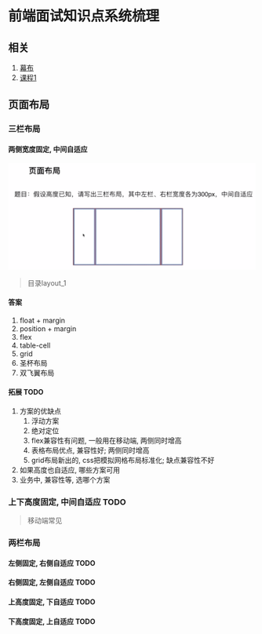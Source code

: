 # 前端面试知识点系统梳理
## 相关
1. [幕布](https://mubu.com/doc/qWazGTCXz0)
2. [课程1](https://pan.baidu.com/disk/home?#/all?vmode=list&path=%2Fmooc%E7%BD%91%E6%95%99%E7%A8%8B2019%2F%E5%89%8D%E7%AB%AF%E8%B7%B3%E6%A7%BD%E9%9D%A2%E8%AF%95%E5%BF%85%E5%A4%87%E6%8A%80%E5%B7%A7)

## 页面布局
### 三栏布局
#### 两侧宽度固定, 中间自适应
![三栏布局](./img/1.jpg)
> 目录layout_1
#### 答案
1. float + margin
2. position + margin
3. flex
4. table-cell
5. grid
6. 圣杯布局
7. 双飞翼布局
#### 拓展 TODO
1. 方案的优缺点
   1. 浮动方案
   2. 绝对定位
   3. flex兼容性有问题, 一般用在移动端, 两侧同时增高
   4. 表格布局优点, 兼容性好; 两侧同时增高
   5. grid布局新出的, css把模拟网格布局标准化; 缺点兼容性不好
2. 如果高度也自适应, 哪些方案可用
3. 业务中, 兼容性等, 选哪个方案

### 上下高度固定, 中间自适应 TODO
> 移动端常见

### 两栏布局
#### 左侧固定, 右侧自适应 TODO

#### 右侧固定, 左侧自适应 TODO

#### 上高度固定, 下自适应 TODO

#### 下高度固定, 上自适应 TODO
